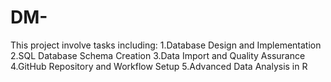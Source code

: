 # DM-

This project involve tasks including:
1.Database Design and Implementation 
2.SQL Database Schema Creation 
3.Data Import and Quality Assurance 
4.GitHub Repository and Workflow Setup 
5.Advanced Data Analysis in R
